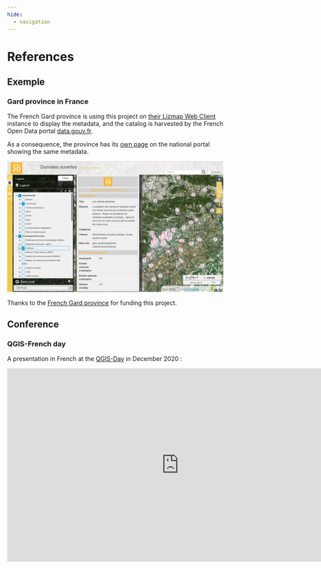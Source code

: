 ```yaml
---
hide:
  - navigation
---
```


# References

## Exemple

### Gard province in France

The French Gard province is using this project on
[their Lizmap Web Client](https://sig.gard.fr/index.php/view/map/?repository=commun&project=A_Dns_ouvertes_2019)
instance to display the metadata, and the catalog is harvested by the French Open Data portal
[data.gouv.fr](https://www.data.gouv.fr).

As a consequence, the province has its
[own page](https://www.data.gouv.fr/fr/organizations/departement-du-gard/) on the national portal showing the
same metadata.

![Gard Province in France](media/cd_30.png)

Thanks to the [French Gard province](https://www.gard.fr) for funding this project.

## Conference

### QGIS-French day

A presentation in French at the [QGIS-Day](http://conf.qgis.osgeo.fr/) in December 2020 :

<iframe width="800" height="450" src="https://www.youtube.com/embed/o47w7zf40nw" frameborder="0" allow="accelerometer; autoplay; clipboard-write; encrypted-media; gyroscope; picture-in-picture" allowfullscreen></iframe>
